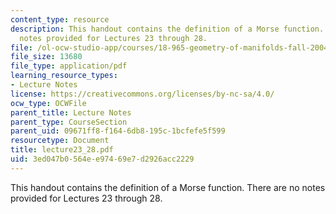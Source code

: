 ```yaml
---
content_type: resource
description: This handout contains the definition of a Morse function. There are no
  notes provided for Lectures 23 through 28.
file: /ol-ocw-studio-app/courses/18-965-geometry-of-manifolds-fall-2004/3ed047b0564ee97469e7d2926acc2229_lecture23_28.pdf
file_size: 13680
file_type: application/pdf
learning_resource_types:
- Lecture Notes
license: https://creativecommons.org/licenses/by-nc-sa/4.0/
ocw_type: OCWFile
parent_title: Lecture Notes
parent_type: CourseSection
parent_uid: 09671ff8-f164-6db8-195c-1bcfefe5f599
resourcetype: Document
title: lecture23_28.pdf
uid: 3ed047b0-564e-e974-69e7-d2926acc2229
---
```

This handout contains the definition of a Morse function. There are no notes provided for Lectures 23 through 28.